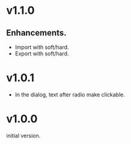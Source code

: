 # v1.1.0

## Enhancements.

* Import with soft/hard.
* Export with soft/hard.

# v1.0.1

* In the dialog, text after radio make clickable.

# v1.0.0

initial version.
